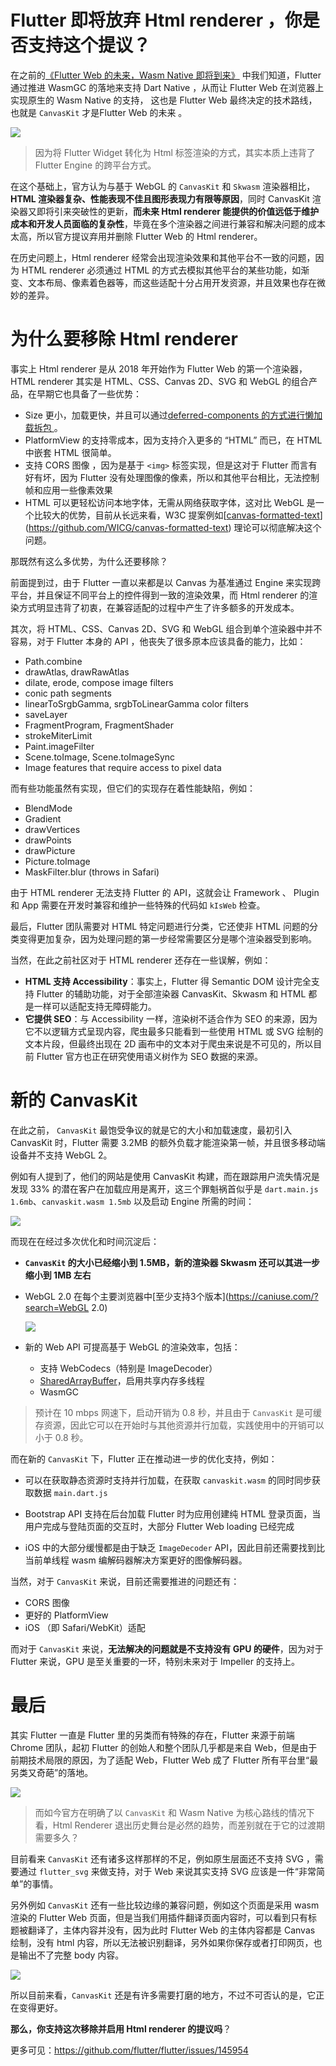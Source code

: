 # Flutter 即将放弃 Html renderer ，你是否支持这个提议？

在之前的[《Flutter Web 的未来，Wasm Native 即将到来》](https://juejin.cn/post/7352527589246599178) 中我们知道，Flutter 通过推进  WasmGC  的落地来支持 Dart Native ，从而让 Flutter  Web 在浏览器上实现原生的  Wasm Native  的支持， 这也是 Flutter Web 最终决定的技术路线，也就是   `CanvasKit`  才是Flutter Web 的未来 。

![](http://img.cdn.guoshuyu.cn/20240408_rm/image1.png)

> 因为将 Flutter Widget 转化为 Html 标签渲染的方式，其实本质上违背了 Flutter Engine 的跨平台方式。

在这个基础上，官方认为与基于 WebGL 的  `CanvasKit`   和 `Skwasm` 渲染器相比，**HTML 渲染器复杂、性能表现不佳且图形表现力有限等原因**，同时 CanvasKit 渲染器又即将引来突破性的更新，**而未来 Html renderer 能提供的价值远低于维护成本和开发人员面临的复杂性**，毕竟在多个渲染器之间进行兼容和解决问题的成本太高，所以官方提议弃用并删除 Flutter Web 的 Html renderer。

在历史问题上，Html renderer 经常会出现渲染效果和其他平台不一致的问题，因为 HTML renderer 必须通过 HTML 的方式去模拟其他平台的某些功能，如渐变、文本布局、像素着色器等，而这些适配十分占用开发资源，并且效果也存在微妙的差异。

# 为什么要移除 Html renderer

事实上 Html renderer  是从 2018 年开始作为 Flutter Web 的第一个渲染器，HTML renderer 其实是 HTML、CSS、Canvas 2D、SVG 和 WebGL 的组合产品，在早期它也具备了一些优势：

- Size 更小，加载更快，并且可以通过[deferred-components 的方式进行懒加载拆包 ](https://juejin.cn/post/7095294020900880420?searchId=202404080745068491EC83C34CCF434866#heading-4)。
- PlatformView 的支持零成本，因为支持介入更多的 “HTML” 而已，在 HTML 中嵌套 HTML 很简单。
- 支持 CORS 图像 ，因为是基于 `<img>` 标签实现，但是这对于 Flutter 而言有好有坏，因为 Flutter 没有处理图像的像素，所以和其他平台相比，无法控制帧和应用一些像素效果
- HTML 可以更轻松访问本地字体，无需从网络获取字体，这对比 WebGL 是一个比较大的优势，目前从长远来看，W3C 提案例如[[canvas-formatted-text](https://github.com/WICG/canvas-formatted-text)](https://github.com/WICG/canvas-formatted-text) 理论可以彻底解决这个问题。

那既然有这么多优势，为什么还要移除？

前面提到过，由于 Flutter 一直以来都是以 Canvas 为基准通过 Engine 来实现跨平台，并且保证不同平台上的控件得到一致的渲染效果，而 Html renderer 的渲染方式明显违背了初衷，在兼容适配的过程中产生了许多额多的开发成本。

其次，将 HTML、CSS、Canvas 2D、SVG 和 WebGL 组合到单个渲染器中并不容易，对于 Flutter 本身的 API ，他丧失了很多原本应该具备的能力，比如：

- Path.combine
- drawAtlas, drawRawAtlas
- dilate, erode, compose image filters
- conic path segments
- linearToSrgbGamma, srgbToLinearGamma color filters
- saveLayer
- FragmentProgram, FragmentShader
- strokeMiterLimit
- Paint.imageFilter
- Scene.toImage, Scene.toImageSync
- Image features that require access to pixel data

而有些功能虽然有实现，但它们的实现存在着性能缺陷，例如：

- BlendMode
- Gradient
- drawVertices
- drawPoints
- drawPicture
- Picture.toImage
- MaskFilter.blur (throws in Safari)

由于 HTML renderer 无法支持 Flutter 的 API，这就会让 Framework 、 Plugin 和 App 需要在开发时兼容和维护一些特殊的代码如 `kIsWeb` 检查。

最后，Flutter 团队需要对 HTML 特定问题进行分类，它还使非 HTML 问题的分类变得更加复杂，因为处理问题的第一步经常需要区分是哪个渲染器受到影响。

当然，在此之前社区对于 HTML renderer 还存在一些误解，例如：

- **HTML 支持 Accessibility**：事实上，Flutter 得 Semantic DOM 设计完全支持 Flutter 的辅助功能，对于全部渲染器  CanvasKit、Skwasm 和 HTML 都是一样可以适配支持无障碍能力。
- **它提供 SEO**：与 Accessibility 一样，渲染树不适合作为 SEO 的来源，因为它不以逻辑方式呈现内容，爬虫最多只能看到一些使用 HTML 或 SVG 绘制的文本片段，但最终出现在 2D 画布中的文本对于爬虫来说是不可见的，所以目前 Flutter 官方也正在研究使用语义树作为 SEO 数据的来源。



# 新的 CanvasKit

在此之前， `CanvasKit`   最饱受争议的就是它的大小和加载速度，最初引入 CanvasKit 时，Flutter 需要 3.2MB 的额外负载才能渲染第一帧，并且很多移动端设备并不支持 WebGL 2。

例如有人提到了，他们的网站是使用  CanvasKit 构建，而在跟踪用户流失情况是发现 33% 的潜在客户在加载应用是离开，这三个罪魁祸首似乎是 `dart.main.js 1.6mb`、`canvaskit.wasm 1.5mb` 以及启动 Engine 所需的时间：

![](http://img.cdn.guoshuyu.cn/20240408_rm/image2.png)

而现在在经过多次优化和时间沉淀后：

- **`CanvasKit`   的大小已经缩小到 1.5MB，新的渲染器  Skwasm 还可以其进一步缩小到 1MB 左右**

- WebGL 2.0 在每个主要浏览器中[至少支持3个版本](https://caniuse.com/?search=WebGL 2.0) 

  ![](http://img.cdn.guoshuyu.cn/20240408_rm/image3.png)

- 新的 Web API 可提高基于 WebGL 的渲染效率，包括：

  - 支持 WebCodecs（特别是 ImageDecoder）
  - [SharedArrayBuffer](https://developer.mozilla.org/en-US/docs/Web/JavaScript/Reference/Global_Objects/SharedArrayBuffer)，启用共享内存多线程
  - WasmGC

> 预计在 10 mbps 网速下，启动开销为 0.8 秒，并且由于 `CanvasKit` 是可缓存资源，因此它可以在开始时与其他资源并行加载，实践使用中的开销可以小于 0.8 秒。

而在新的 `CanvasKit`  下，Flutter 正在推动进一步的优化支持，例如：

- 可以在获取静态资源时支持并行加载，在获取 `canvaskit.wasm` 的同时同步获取数据 `main.dart.js`

- Bootstrap API 支持在后台加载 Flutter 时为应用创建纯 HTML 登录页面，当用户完成与登陆页面的交互时，大部分 Flutter Web loading 已经完成
-  iOS 中的大部分缓慢都是由于缺乏 `ImageDecoder` API，因此目前还需要找到比当前单线程 wasm 编解码器解决方案更好的图像解码器。

当然，对于 `CanvasKit`    来说，目前还需要推进的问题还有：

- CORS 图像
- 更好的 PlatformView
- iOS （即 Safari/WebKit）适配

而对于  `CanvasKit`   来说，**无法解决的问题就是不支持没有 GPU 的硬件**，因为对于 Flutter 来说，GPU 是至关重要的一环，特别未来对于 Impeller 的支持上。



# 最后

其实 Flutter 一直是 Flutter 里的另类而有特殊的存在，Flutter 来源于前端 Chrome 团队，起初 Flutter 的创始人和整个团队几乎都是来自 Web，但是由于前期技术局限的原因，为了适配 Web，Flutter Web 成了 Flutter 所有平台里“最另类又奇葩”的落地。

![](http://img.cdn.guoshuyu.cn/20240408_rm/image4.png) 

> 而如今官方在明确了以 `CanvasKit` 和 Wasm Native 为核心路线的情况下看，Html Renderer 退出历史舞台是必然的趋势，而差别就在于它的过渡期需要多久？

目前看来 `CanvasKit`  还有诸多这样那样的不足，例如原生层面还不支持 SVG ，需要通过 `flutter_svg` 来做支持，对于 Web 来说其实支持 SVG 应该是一件“非常简单”的事情。

另外例如 `CanvasKit`   还有一些比较边缘的兼容问题，例如这个页面是采用 wasm 渲染的 Flutter Web 页面，但是当我们用插件翻译页面内容时，可以看到只有标题被翻译了，主体内容并没有，因为此时 Flutter Web 的主体内容都是 Canvas 绘制，没有 html 内容，所以无法被识别翻译，另外如果你保存或者打印网页，也是输出不了完整 body 内容。

![](http://img.cdn.guoshuyu.cn/20240408_rm/image5.png)

所以目前来看，`CanvasKit`  还是有许多需要打磨的地方，不过不可否认的是，它正在变得更好。

**那么，你支持这次移除并启用 Html renderer 的提议吗**？



更多可见：https://github.com/flutter/flutter/issues/145954


